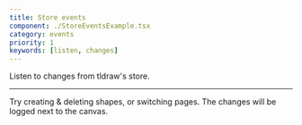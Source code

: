 ```yaml
---
title: Store events
component: ./StoreEventsExample.tsx
category: events
priority: 1
keywords: [listen, changes]
---
```


Listen to changes from tldraw's store.

---

Try creating & deleting shapes, or switching pages. The changes will be logged next to the canvas.
